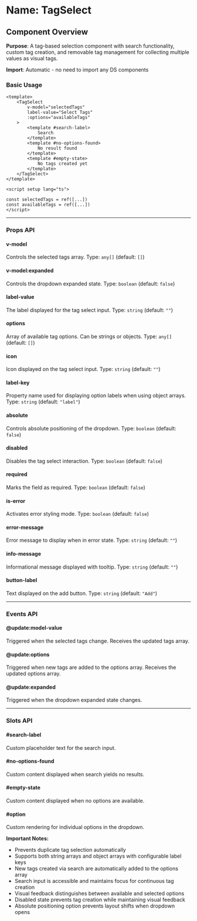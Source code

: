 # Name: TagSelect
## Component Overview

**Purpose**: A tag-based selection component with search functionality, custom tag creation, and removable tag management for collecting multiple values as visual tags.

**Import**: Automatic - no need to import any DS components

### Basic Usage

```vue
<template>
    <TagSelect 
        v-model="selectedTags"
        label-value="Select Tags"
        :options="availableTags"
    >
        <template #search-label>
            Search
        </template>
        <template #no-options-found>
            No result found
        </template>
        <template #empty-state>
            No tags created yet
        </template>
    </TagSelect>
</template>

<script setup lang="ts">

const selectedTags = ref([...])
const availableTags = ref([...])
</script>
```

---

### Props API

#### v-model
Controls the selected tags array. Type: `any[]` (default: `[]`)

#### v-model:expanded
Controls the dropdown expanded state. Type: `boolean` (default: `false`)

#### label-value
The label displayed for the tag select input. Type: `string` (default: `""`)

#### options
Array of available tag options. Can be strings or objects. Type: `any[]` (default: `[]`)

#### icon
Icon displayed on the tag select input. Type: `string` (default: `""`)

#### label-key
Property name used for displaying option labels when using object arrays. Type: `string` (default: `"label"`)

#### absolute
Controls absolute positioning of the dropdown. Type: `boolean` (default: `false`)

#### disabled
Disables the tag select interaction. Type: `boolean` (default: `false`)

#### required
Marks the field as required. Type: `boolean` (default: `false`)

#### is-error
Activates error styling mode. Type: `boolean` (default: `false`)

#### error-message
Error message to display when in error state. Type: `string` (default: `""`)

#### info-message
Informational message displayed with tooltip. Type: `string` (default: `""`)

#### button-label
Text displayed on the add button. Type: `string` (default: `"Add"`)

---

### Events API

#### @update:model-value
Triggered when the selected tags change. Receives the updated tags array.

#### @update:options
Triggered when new tags are added to the options array. Receives the updated options array.

#### @update:expanded
Triggered when the dropdown expanded state changes.

---

### Slots API

#### #search-label
Custom placeholder text for the search input.

#### #no-options-found
Custom content displayed when search yields no results.

#### #empty-state
Custom content displayed when no options are available.

#### #option
Custom rendering for individual options in the dropdown.

**Important Notes:**
- Prevents duplicate tag selection automatically
- Supports both string arrays and object arrays with configurable label keys
- New tags created via search are automatically added to the options array
- Search input is accessible and maintains focus for continuous tag creation
- Visual feedback distinguishes between available and selected options
- Disabled state prevents tag creation while maintaining visual feedback
- Absolute positioning option prevents layout shifts when dropdown opens